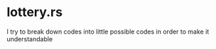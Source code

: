 # lottery.rs
I try to break down codes into little possible codes in order to make it understandable

